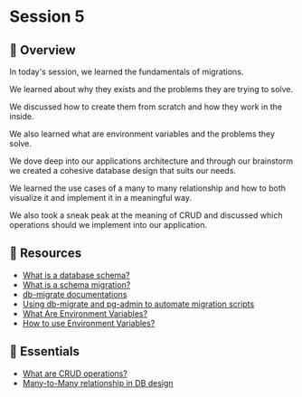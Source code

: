 # Session 5

## 📖 Overview

In today's session, we learned the fundamentals of migrations.

We learned about why they exists and the problems they are trying to solve.

We discussed how to create them from scratch and how they work in the inside.

We also learned what are environment variables and the problems they solve.

We dove deep into our applications architecture and through our brainstorm we created a cohesive database design that suits our needs.

We learned the use cases of a many to many relationship and how to both visualize it and implement it in a meaningful way.

We also took a sneak peak at the meaning of CRUD and discussed which operations should we implement into our application.

## 🔗 Resources

- [What is a database schema?](https://www.educative.io/blog/what-are-database-schemas-examples)
- [What is a schema migration?](https://docs.adonisjs.com/guides/database/migrations)
- [db-migrate documentations](https://db-migrate.readthedocs.io/en/latest/Getting%20Started/usage/)
- [Using db-migrate and pg-admin to automate migration scripts](https://www.kindsonthegenius.com/db-migrate-simplified-how-to-generate-posgresql-database-from-node-js/)
- [What Are Environment Variables?](https://www.lifewire.com/what-are-environment-variables-2625868)
- [How to use Environment Variables?](https://www.freecodecamp.org/news/how-to-use-node-environment-variables-with-a-dotenv-file-for-node-js-and-npm/)

## 🔗 Essentials

- [What are CRUD operations?](https://stackify.com/what-are-crud-operations/)
- [Many-to-Many relationship in DB design](https://dzone.com/articles/how-to-handle-a-many-to-many-relationship-in-datab)
